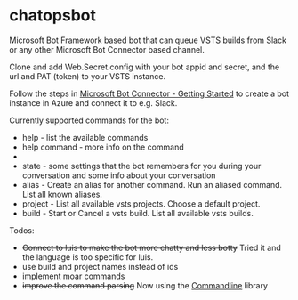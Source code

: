 # chatopsbot

Microsoft Bot Framework based bot that can queue VSTS builds from Slack or any other Microsoft Bot Connector based channel.

Clone and add Web.Secret.config with your bot appid and secret, and the url and PAT (token) to your VSTS instance.

Follow the steps in [Microsoft Bot Connector - Getting Started](http://docs.botframework.com/connector/getstarted/#navtitle) to create a bot instance in Azure and connect it to e.g. Slack.

Currently supported commands for the bot:

* help - list the available commands
* help command - more info on the command
*
* state - some settings that the bot remembers for you during your conversation and some info about your conversation
* alias - Create an alias for another command. Run an aliased command. List all known aliases.
* project - List all available vsts projects. Choose a default project.
* build - Start or Cancel a vsts build. List all available vsts builds.

Todos:

* ~~Connect to luis to make the bot more chatty and less botty~~ Tried it and the language is too specific for luis.
* use build and project names instead of ids
* implement moar commands
* ~~improve the command parsing~~ Now using the [Commandline](https://github.com/gsscoder/commandline) library